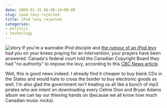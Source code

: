 ```yaml
---
date: 2008-01-15 06:08:19+00:00
slug: ipod-levy-rejected
title: iPod levy rejected
categories:
- politics
- technology
---
```


![story](http://wordbit.freehostia.com/wp-content/uploads/2008/01/story1.jpg) If you're a wannabe iPod disciple and [the rumour of an iPod levy](http://wordbit.freehostia.com/ipod-price-hike/) had you on your knees praying for an intervention, your prayers have been answered. Canada's federal court told the Canadian Copyright Board they had "no authority" to impose the levy, according to this [CBC News article](http://www.cbc.ca/consumer/story/2008/01/11/levy-recorders.html?ref=rss). 

Well, this is good news indeed. I already find it cheaper to buy blank CDs in the States and would hate to cross the border to buy electronic goods as well. I'm also glad the government isn't treating us all like a bunch of mp3 pirates who are intent on downloading every Celine Dion and Bryan Adams album we can lay our thieving hands on (because we all know how much Canadian music rocks).
